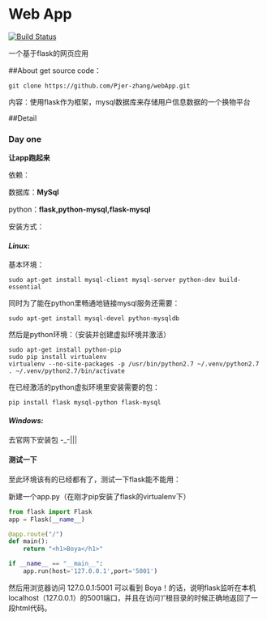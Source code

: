# Web App
[![Build Status](https://travis-ci.org/Pjer-zhang/webApp.svg?branch=master)](https://travis-ci.org/Pjer-zhang/webApp)


一个基于flask的网页应用

##About
get source code：
```
git clone https://github.com/Pjer-zhang/webApp.git
```
内容：使用flask作为框架，mysql数据库来存储用户信息数据的一个换物平台

##Detail
### Day one
**让app跑起来**

依赖：

数据库：**MySql**

python：**flask,python-mysql,flask-mysql**


安装方式：

#### _Linux:_
基本环境：
```
sudo apt-get install mysql-client mysql-server python-dev build-essential
```
同时为了能在python里畅通地链接mysql服务还需要：
```
sudo apt-get install mysql-devel python-mysqldb
```
然后是python环境：（安装并创建虚拟环境并激活）
```
sudo apt-get install python-pip
sudo pip install virtualenv
virtualenv --no-site-packages -p /usr/bin/python2.7 ~/.venv/python2.7
. ~/.venv/python2.7/bin/activate
```
在已经激活的python虚拟环境里安装需要的包：
```
pip install flask mysql-python flask-mysql
```

#### _Windows:_
去官网下安装包 -_-|||

#### 测试一下
至此环境该有的已经都有了，测试一下flask能不能用：

新建一个app.py（在刚才pip安装了flask的virtualenv下）
```python
from flask import Flask
app = Flask(__name__)

@app.route("/")
def main():
    return "<h1>Boya</h1>"

if __name__ == "__main__":
    app.run(host='127.0.0.1',port='5001')
```

然后用浏览器访问 127.0.0.1:5001 可以看到 Boya！的话，说明flask监听在本机localhost（127.0.0.1）的5001端口，并且在访问‘/’根目录的时候正确地返回了一段html代码。
